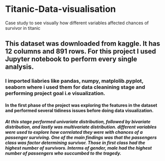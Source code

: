 # Titanic-Data-visualisation
Case study to see visually how different variables affected chances of survivor in titanic
## This dataset was downloaded from kaggle. It has 12 columns and 891 rows. For this project I used Jupyter notebook to perform every single analysis.
### I imported liabries like pandas, numpy, matplolib.pyplot, seaborn where i used them for data cleanining stage and performing project goal i.e visualization.
#### In the first phase of the project was exploring the features in the dataset and performed several tidiness issues before doing data visualization.
##### At this stage performed univariate distribution, followed by bivariate distribution, and lastly was multivariate distribution. different variables were used to explore how correlated they were with chances of a passenger surviving. One of the main findings was that the passengers class was factor determining survivor. Those in first class had the highest number of survivors. Interms of gender, male had the highest number of passengers who succumbed to the tragedy.
